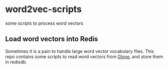 # word2vec-scripts
some scripts to process word vectors

## Load word vectors into Redis

Sometimes it is a pain to handle large word vector vocabulary files. This repo contains some scripts to read word vectors from [Glove](https://github.com/strin/word2vec-scripts), and store them in redisdb.
